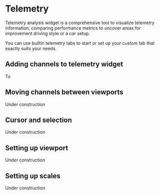 # Telemetry

Telemetry analysis widget is a comprehensive tool to visualize telemetry information, comparing performance 
metrics to uncover areas for improvement driving style or a car setup.

You can use builtin telemetry tabs to start or set up your custom tab that exactly suits your needs.

## Adding channels to telemetry widget

To

## Moving channels between viewports

Under construction

## Cursor and selection

Under construction

## Setting up viewport

Under construction

## Setting up scales

Under construction
